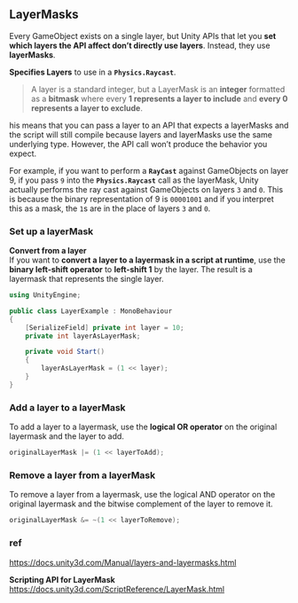 ## LayerMasks

Every GameObject exists on a single layer, but Unity APIs that let you **set which layers the API affect don’t directly use layers**. Instead, they use **layerMasks**.

**Specifies Layers** to use in a **`Physics.Raycast`**.

> A layer is a standard integer, but a LayerMask is an **integer** formatted as a **bitmask** where every **1 represents a layer to include** and **every 0 represents a layer to exclude**. 

his means that you can pass a layer to an API that expects a layerMasks and the script will still compile because layers and layerMasks use the same underlying type. However, the API call won’t produce the behavior you expect.

For example, if you want to perform a **`RayCast`** against GameObjects on layer 9, if you pass `9` into the **`Physics.Raycast`** call as the layerMask, Unity actually performs the ray cast against GameObjects on layers `3` and `0`. This is because the binary representation of 9 is `00001001` and if you interpret this as a mask, the `1`s are in the place of layers `3` and `0`.

### Set up a layerMask

**Convert from a layer** \
If you want to **convert a layer to a layermask in a script at runtime**, use the **binary left-shift operator** to **left-shift 1** by the layer. The result is a layermask that represents the single layer.

```cs
using UnityEngine;

public class LayerExample : MonoBehaviour
{
    [SerializeField] private int layer = 10;
    private int layerAsLayerMask;

    private void Start()
    {
        layerAsLayerMask = (1 << layer);
    }
}
```
### Add a layer to a layerMask
To add a layer to a layermask, use the **logical OR operator** on the original layermask and the layer to add.
```cs
originalLayerMask |= (1 << layerToAdd);
```

### Remove a layer from a layerMask
To remove a layer from a layermask, use the logical AND operator on the original layermask and the bitwise complement of the layer to remove it.
```cs
originalLayerMask &= ~(1 << layerToRemove);
```

### ref
https://docs.unity3d.com/Manual/layers-and-layermasks.html

**Scripting API for LayerMask** \
https://docs.unity3d.com/ScriptReference/LayerMask.html
